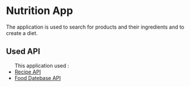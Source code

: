 # Nutrition App

The application is used to search for products and their ingredients and to create a diet.

## Used API

  <ul>
  This application used :
        <li>
          <a target="_blank" href="https://developer.edamam.com/edamam-docs-recipe-api">Recipe API</a>
        </li>
        <li>
          <a target="_blank" href="https://developer.edamam.com/food-database-api-docs">Food Datebase API</a>
        </li>
  </ul>
